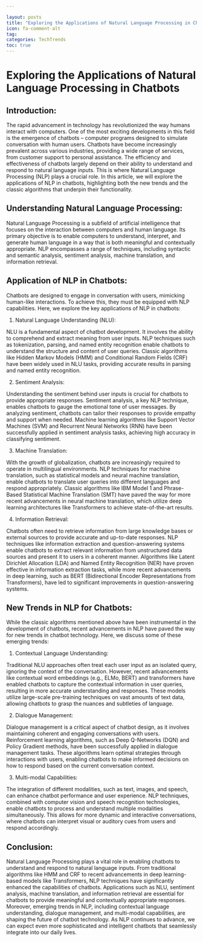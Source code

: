 ```yaml
---

layout: posts
title: "Exploring the Applications of Natural Language Processing in Chatbots"
icon: fa-comment-alt
tag:      
categories: TechTrends
toc: true
---
```




# Exploring the Applications of Natural Language Processing in Chatbots

## Introduction:

The rapid advancement in technology has revolutionized the way humans interact with computers. One of the most exciting developments in this field is the emergence of chatbots – computer programs designed to simulate conversation with human users. Chatbots have become increasingly prevalent across various industries, providing a wide range of services, from customer support to personal assistance. The efficiency and effectiveness of chatbots largely depend on their ability to understand and respond to natural language inputs. This is where Natural Language Processing (NLP) plays a crucial role. In this article, we will explore the applications of NLP in chatbots, highlighting both the new trends and the classic algorithms that underpin their functionality.

## Understanding Natural Language Processing:

Natural Language Processing is a subfield of artificial intelligence that focuses on the interaction between computers and human language. Its primary objective is to enable computers to understand, interpret, and generate human language in a way that is both meaningful and contextually appropriate. NLP encompasses a range of techniques, including syntactic and semantic analysis, sentiment analysis, machine translation, and information retrieval.

## Application of NLP in Chatbots:

Chatbots are designed to engage in conversation with users, mimicking human-like interactions. To achieve this, they must be equipped with NLP capabilities. Here, we explore the key applications of NLP in chatbots:

1. Natural Language Understanding (NLU):

NLU is a fundamental aspect of chatbot development. It involves the ability to comprehend and extract meaning from user inputs. NLP techniques such as tokenization, parsing, and named entity recognition enable chatbots to understand the structure and content of user queries. Classic algorithms like Hidden Markov Models (HMM) and Conditional Random Fields (CRF) have been widely used in NLU tasks, providing accurate results in parsing and named entity recognition.

2. Sentiment Analysis:

Understanding the sentiment behind user inputs is crucial for chatbots to provide appropriate responses. Sentiment analysis, a key NLP technique, enables chatbots to gauge the emotional tone of user messages. By analyzing sentiment, chatbots can tailor their responses to provide empathy and support when needed. Machine learning algorithms like Support Vector Machines (SVM) and Recurrent Neural Networks (RNN) have been successfully applied in sentiment analysis tasks, achieving high accuracy in classifying sentiment.

3. Machine Translation:

With the growth of globalization, chatbots are increasingly required to operate in multilingual environments. NLP techniques for machine translation, such as statistical models and neural machine translation, enable chatbots to translate user queries into different languages and respond appropriately. Classic algorithms like IBM Model 1 and Phrase-Based Statistical Machine Translation (SMT) have paved the way for more recent advancements in neural machine translation, which utilize deep learning architectures like Transformers to achieve state-of-the-art results.

4. Information Retrieval:

Chatbots often need to retrieve information from large knowledge bases or external sources to provide accurate and up-to-date responses. NLP techniques like information extraction and question-answering systems enable chatbots to extract relevant information from unstructured data sources and present it to users in a coherent manner. Algorithms like Latent Dirichlet Allocation (LDA) and Named Entity Recognition (NER) have proven effective in information extraction tasks, while more recent advancements in deep learning, such as BERT (Bidirectional Encoder Representations from Transformers), have led to significant improvements in question-answering systems.

## New Trends in NLP for Chatbots:

While the classic algorithms mentioned above have been instrumental in the development of chatbots, recent advancements in NLP have paved the way for new trends in chatbot technology. Here, we discuss some of these emerging trends:

1. Contextual Language Understanding:

Traditional NLU approaches often treat each user input as an isolated query, ignoring the context of the conversation. However, recent advancements like contextual word embeddings (e.g., ELMo, BERT) and transformers have enabled chatbots to capture the contextual information in user queries, resulting in more accurate understanding and responses. These models utilize large-scale pre-training techniques on vast amounts of text data, allowing chatbots to grasp the nuances and subtleties of language.

2. Dialogue Management:

Dialogue management is a critical aspect of chatbot design, as it involves maintaining coherent and engaging conversations with users. Reinforcement learning algorithms, such as Deep Q-Networks (DQN) and Policy Gradient methods, have been successfully applied in dialogue management tasks. These algorithms learn optimal strategies through interactions with users, enabling chatbots to make informed decisions on how to respond based on the current conversation context.

3. Multi-modal Capabilities:

The integration of different modalities, such as text, images, and speech, can enhance chatbot performance and user experience. NLP techniques, combined with computer vision and speech recognition technologies, enable chatbots to process and understand multiple modalities simultaneously. This allows for more dynamic and interactive conversations, where chatbots can interpret visual or auditory cues from users and respond accordingly.

## Conclusion:

Natural Language Processing plays a vital role in enabling chatbots to understand and respond to natural language inputs. From traditional algorithms like HMM and CRF to recent advancements in deep learning-based models like Transformers, NLP techniques have significantly enhanced the capabilities of chatbots. Applications such as NLU, sentiment analysis, machine translation, and information retrieval are essential for chatbots to provide meaningful and contextually appropriate responses. Moreover, emerging trends in NLP, including contextual language understanding, dialogue management, and multi-modal capabilities, are shaping the future of chatbot technology. As NLP continues to advance, we can expect even more sophisticated and intelligent chatbots that seamlessly integrate into our daily lives.
